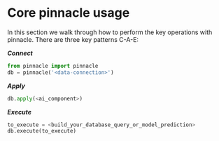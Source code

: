 # Core pinnacle usage

In this section we walk through how to perform the key operations with pinnacle.
There are three key patterns C-A-E:

***Connect***

```python
from pinnacle import pinnacle
db = pinnacle('<data-connection>')
```

***Apply***

```python
db.apply(<ai_component>)
```

***Execute***

```python
to_execute = <build_your_database_query_or_model_prediction>
db.execute(to_execute)
```
